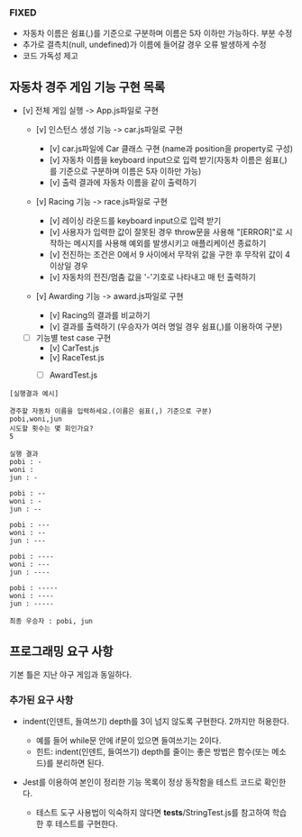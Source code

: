 ### FIXED
- 자동차 이름은 쉼표(,)를 기준으로 구분하며 이름은 5자 이하만 가능하다. 부분 수정
- 추가로 결측치(null, undefined)가 이름에 들어갈 경우 오류 발생하게 수정
- 코드 가독성 제고

## 자동차 경주 게임 기능 구현 목록

- [v] 전체 게임 실행 -> App.js파일로 구현
    - [v] 인스턴스 생성 기능 -> car.js파일로 구현
        - [v] car.js파일에 Car 클래스 구현 (name과 position을 property로 구성)
        - [v] 자동차 이름을 keyboard input으로 입력 받기(자동차 이름은 쉼표(,)를 기준으로 구분하며 이름은 5자 이하만 가능)
        - [v] 출력 결과에 자동차 이름을 같이 출력하기

    - [v] Racing 기능 -> race.js파일로 구현
        - [v] 레이싱 라운드를 keyboard input으로 입력 받기
        - [v] 사용자가 입력한 값이 잘못된 경우 throw문을 사용해 "[ERROR]"로 시작하는 메시지를 사용해 예외를 발생시키고 애플리케이션 종료하기
        - [v] 전진하는 조건은 0에서 9 사이에서 무작위 값을 구한 후 무작위 값이 4 이상일 경우
        - [v] 자동차의 전진/멈춤 값을 '-'기호로 나타내고 매 턴 출력하기

    - [v] Awarding 기능 -> award.js파일로 구현
        - [v] Racing의 결과를 비교하기
        - [v] 결과를 출력하기 (우승자가 여러 명일 경우 쉼표(,)를 이용하여 구분)

    - [ ] 기능별 test case 구현
        - [v] CarTest.js
        - [v] RaceTest.js
        - [ ] AwardTest.js


```
[실행결과 예시]

경주할 자동차 이름을 입력하세요.(이름은 쉼표(,) 기준으로 구분)
pobi,woni,jun
시도할 횟수는 몇 회인가요?
5

실행 결과
pobi : -
woni :
jun : -

pobi : --
woni : -
jun : --

pobi : ---
woni : --
jun : ---

pobi : ----
woni : ---
jun : ----

pobi : -----
woni : ----
jun : -----

최종 우승자 : pobi, jun
```

## 프로그래밍 요구 사항
기본 틀은 지난 야구 게임과 동일하다.

### 추가된 요구 사항

- indent(인덴트, 들여쓰기) depth를 3이 넘지 않도록 구현한다. 2까지만 허용한다.
  - 예를 들어 while문 안에 if문이 있으면 들여쓰기는 2이다.
  - 힌트: indent(인덴트, 들여쓰기) depth를 줄이는 좋은 방법은 함수(또는 메소드)를 분리하면 된다.

- Jest를 이용하여 본인이 정리한 기능 목록이 정상 동작함을 테스트 코드로 확인한다.
  - 테스트 도구 사용법이 익숙하지 않다면 __tests__/StringTest.js를 참고하여 학습한 후 테스트를 구현한다.



